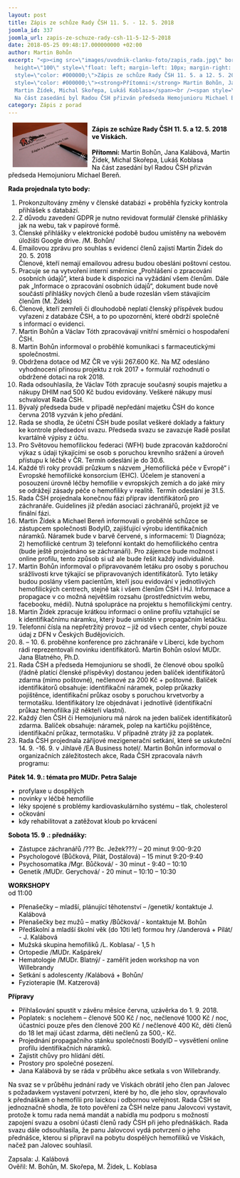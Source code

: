```yaml
---
layout: post
title: Zápis ze schůze Rady ČSH 11. 5. - 12. 5. 2018
joomla_id: 337
joomla_url: zapis-ze-schuze-rady-csh-11-5-12-5-2018
date: 2018-05-25 09:48:17.000000000 +02:00
author: Martin Bohůn
excerpt: "<p><img src=\"images/uvodnik-clanku-foto/zapis_rada.jpg\" border=\"0\" width=\"168\"
  height=\"100\" style=\"float: left; margin-left: 10px; margin-right: 10px;\" /></p>\r\n<h4><span
  style=\"color: #000000;\">Zápis ze schůze Rady ČSH 11. 5. a 12. 5. 2018 ve Vískách.</span></h4>\r\n<p><span
  style=\"color: #000000;\"><strong>Přítomni:</strong> Martin Bohůn, Jana Kalábová,
  Martin Žídek, Michal Skořepa, Lukáš Koblasa</span><br /><span style=\"color: #000000;\">
  Na část zasedání byl Radou ČSH přizván předseda Hemojunioru Michael Bereň.</span></p>"
category: Zápis z porad
---
```

<p><img src="images/uvodnik-clanku-foto/zapis_rada.jpg" border="0" width="168" height="100" style="float: left; margin-left: 10px; margin-right: 10px;" /></p>

<h4><span style="color: #000000;">Zápis ze schůze Rady ČSH 11. 5. a 12. 5. 2018 ve Vískách.</span></h4>

<p><span style="color: #000000;"><strong>Přítomni:</strong> Martin Bohůn, Jana Kalábová, Martin Žídek, Michal Skořepa, Lukáš Koblasa</span><br /><span style="color: #000000;"> Na část zasedání byl Radou ČSH přizván předseda Hemojunioru Michael Bereň.</span></p>



<p><strong><span style="color: #000000;">Rada projednala tyto body:</span></strong></p>

<ol>

<li><span style="color: #000000;">Prokonzultovány změny v členské databázi + proběhla fyzicky kontrola přihlášek s databází.</span></li>

<li><span style="color: #000000;">Z důvodu zavedení GDPR je nutno revidovat formulář členské přihlášky jak na webu, tak v papírové formě.</span></li>

<li><span style="color: #000000;">Členské přihlášky v elektronické podobě budou umístěny na webovém úložišti Google drive. /M. Bohůn/</span></li>

<li><span style="color: #000000;">Emailovou zprávu pro souhlas s evidencí členů zajistí Martin Žídek do 20. 5. 2018</span><br /><span style="color: #000000;"> Členové, kteří nemají emailovou adresu budou obesláni poštovní cestou.</span></li>

<li><span style="color: #000000;">Pracuje se na vytvoření interní směrnice „Prohlášení o zpracování osobních údajů“, která bude k dispozici na vyžádání všem členům. Dále pak „Informace o zpracování osobních údajů“, dokument bude nově součástí přihlášky nových členů a bude rozeslán všem stávajícím členům (M. Žídek)</span></li>

<li><span style="color: #000000;">Členové, kteří zemřeli či dlouhodobě neplatí členský příspěvek budou vyřazeni z databáze ČSH, a to po upozornění, které obdrží společně s informací o evidenci.</span></li>

<li><span style="color: #000000;">Martin Bohůn a Václav Tóth zpracovávají vnitřní směrnici o hospodaření ČSH.</span></li>

<li><span style="color: #000000;">Martin Bohůn informoval o proběhlé komunikaci s farmaceutickými společnostmi.</span></li>

<li><span style="color: #000000;">Obdržena dotace od MZ ČR ve výši 267.600 Kč. Na MZ odesláno vyhodnocení přínosu projektu z rok 2017 + formulář rozhodnutí o obdržené dotaci na rok 2018.</span></li>

<li><span style="color: #000000;">Rada odsouhlasila, že Václav Tóth zpracuje současný soupis majetku a nákupy DHIM nad 500 Kč budou evidovány. Veškeré nákupy musí schvalovat Rada ČSH.</span></li>

<li><span style="color: #000000;">Bývalý předseda bude v případě nepředání majetku ČSH do konce června 2018 vyzván k jeho předání.</span></li>

<li><span style="color: #000000;">Rada se shodla, že účetní ČSH bude posílat veškeré doklady a faktury ke kontrole předsedovi svazu. Předseda svazu se zavazuje Radě posílat kvartálně výpisy z účtu.</span></li>

<li><span style="color: #000000;">Pro Světovou hemofilickou federaci (WFH) bude zpracován každoroční výkaz s údaji týkajícími se osob s poruchou krevního srážení a úroveň přístupu k léčbě v ČR. Termín odeslání je do 30.6.</span></li>

<li><span style="color: #000000;">Každé tři roky provádí průzkum s názvem „Hemofilická péče v Evropě“ i Evropské hemofilické konsorcium (EHC). Účelem je stanovení a posouzení úrovně léčby hemofilie v evropských zemích a do jaké míry se odrážejí zásady péče o hemofiliky v realitě. Termín odeslání je 31.5.</span></li>

<li><span style="color: #000000;">Rada ČSH projednala konečnou fázi příprav identifikátorů pro záchranáře. Guidelines již předán asociaci záchranářů, projekt již ve finální fázi.</span></li>

<li><span style="color: #000000;">Martin Žídek a Michael Bereň informovali o proběhlé schůzce se zástupcem společnosti BodyID, zajišťující výrobu identifikačních náramků. Náramek bude v barvě červené, s informacemi: 1) Diagnóza; 2) hemofilické centrum 3) telefonní kontakt do hemofilického centra (bude ještě projednáno se záchranáři). Pro zájemce bude možnost i online profilu, tento způsob si už ale bude řešit každý individuálně. </span></li>

<li><span style="color: #000000;">Martin Bohůn informoval o připravovaném letáku pro osoby s poruchou srážlivosti krve týkající se připravovaných identifikátorů. Tyto letáky budou poslány všem pacientům, kteří jsou evidování v jednotlivých hemofilických centrech, stejně tak i všem členům ČSH i HJ. Informace a propagace v co možná největším rozsahu (prostřednictvím webu, facebooku, médií). Nutná spolupráce na projektu s hemofilickými centry.</span></li>

<li><span style="color: #000000;">Martin Žídek zpracuje krátkou informaci o online profilu vztahující se k identifikačnímu náramku, který bude umístěn v propagačním letáčku. </span></li>

<li><span style="color: #000000;">Telefonní čísla na nepřetržitý provoz – již od všech center, chybí pouze údaj z DFN v Českých Budějovicích.</span></li>

<li><span style="color: #000000;">8. – 10. 6. proběhne konference pro záchranáře v Liberci, kde bychom rádi reprezentovali novinku identifikátorů. Martin Bohůn osloví MUDr. Jana Blatného, Ph.D.</span></li>

<li><span style="color: #000000;">Rada ČSH a předseda Hemojunioru se shodli, že členové obou spolků (řádně platící členské příspěvky) dostanou jeden balíček identifikátorů zdarma (mimo poštovné), nečlenové za 200 Kč + poštovné. Balíček identifikátorů obsahuje: identifikační náramek, polep průkazky pojištěnce, identifikační průkaz osoby s poruchou krvetvorby a termotašku. Identifikátory lze objednávat i jednotlivě (identifikační průkaz hemofilika již někteří vlastní).</span></li>

<li><span style="color: #000000;">Každý člen ČSH či Hemojunioru má nárok na jeden balíček identifikátorů zdarma. Balíček obsahuje: náramek, polep na kartičku pojištěnce, identifikační průkaz, termotašku. V případně ztráty již za poplatek.</span></li>

<li><span style="color: #000000;">Rada ČSH projednala zářijové mezigenerační setkání, které se uskuteční 14. 9. -16. 9. v Jihlavě /EA Business hotel/. Martin Bohůn informoval o organizačních záležitostech akce, Rada ČSH zpracovala návrh programu:</span></li>

</ol>

<p><span style="color: #000000;"><strong>Pátek 14. 9.: témata pro MUDr. Petra Salaje</strong></span></p>

<ul>

<li><span style="color: #000000;">profylaxe u dospělých</span></li>

<li><span style="color: #000000;">novinky v léčbě hemofilie</span></li>

<li><span style="color: #000000;">léky spojené s problémy kardiovaskulárního systému – tlak, cholesterol</span></li>

<li><span style="color: #000000;">očkování</span></li>

<li><span style="color: #000000;">kdy rehabilitovat a zatěžovat kloub po krvácení</span></li>

</ul>

<p><span style="color: #000000;"><strong>Sobota 15. 9 .: přednášky:</strong></span></p>

<ul>

<li><span style="color: #000000;">Zástupce záchranářů /??? Bc. Ježek???/ – 20 minut 9:00-9:20</span></li>

<li><span style="color: #000000;">Psychologové (Bůčková, Pilát, Dostálová) – 15 minut 9:20-9:40</span></li>

<li><span style="color: #000000;">Psychosomatika /Mgr. Bůčková/ - 30 minut - 9:40 – 10:10</span></li>

<li><span style="color: #000000;">Genetik /MUDr. Gerychová/ - 20 minut – 10:10 – 10:30</span></li>

</ul>

<p><span style="color: #000000;"><strong>WORKSHOPY<br /> </strong>od 11:00</span></p>

<ul>

<li><span style="color: #000000;">Přenašečky – mladší, plánující těhotenství – /genetik/ kontaktuje J. Kalábová</span></li>

<li><span style="color: #000000;">Přenašečky bez mužů – matky /Bůčková/ - kontaktuje M. Bohůn</span></li>

<li><span style="color: #000000;">Předškolní a mladší školní věk (do 10ti let) formou hry /Janderová + Pilát/ - J. Kalábová</span></li>

<li><span style="color: #000000;">Mužská skupina hemofiliků /L. Koblasa/ - 1,5 h</span></li>

<li><span style="color: #000000;">Ortopedie /MUDr. Kašpárek/</span></li>

<li><span style="color: #000000;">Hematologie /MUDr. Blatný/ - zaměřit jeden workshop na von Willebrandy</span></li>

<li><span style="color: #000000;">Setkání s adolescenty /Kalábová + Bohůn/</span></li>

<li><span style="color: #000000;">Fyzioterapie (M. Katzerová)</span></li>

</ul>

<p><span style="color: #000000;"><strong>Přípravy</strong></span></p>

<ul>

<li><span style="color: #000000;">Přihlašování spustit v závěru měsíce června, uzávěrka do 1. 9. 2018.</span></li>

<li><span style="color: #000000;">Poplatek: s noclehem – členové 500 Kč / noc, nečlenové 1000 Kč / noc, účastníci pouze přes den členové 200 Kč / nečlenové 400 Kč, děti členů do 18 let mají účast zdarma, děti nečlenů za 500,- Kč.</span></li>

<li><span style="color: #000000;">Projednání propagačního stánku společnosti BodyID – vysvětlení online profilu identifikačních náramků.</span></li>

<li><span style="color: #000000;">Zajistit chůvy pro hlídání dětí.</span></li>

<li><span style="color: #000000;">Prostory pro společné posezení.</span></li>

<li><span style="color: #000000;">Jana Kalábová by se ráda v průběhu akce setkala s von Willebrandy.</span></li>

</ul>

<p><span style="color: #000000;">Na svaz se v průběhu jednání rady ve Vískách obrátil jeho člen pan Jalovec s požadavkem vystavení potvrzení, které by ho, dle jeho slov, opravňovalo k přednáškám o hemofilii pro laickou i odbornou veřejnost. Rada ČSH se jednoznačně shodla, že toto pověření za ČSH nelze panu Jalovcovi vystavit, protože k tomu rada nemá mandát a nabídla mu podporu s možností zapojení svazu a osobní účasti členů rady ČSH při jeho přednáškách. Rada svazu dále odsouhlasila, že panu Jalovcovi vydá potvrzení o jeho přednášce, kterou si připravil na pobytu dospělých hemofiliků ve Vískách, načež pan Jalovec souhlasil.</span></p>

<p><span style="color: #000000;">Zapsala: J. Kalábová</span><br /><span style="color: #000000;"> Ověřil: M. Bohůn, M. Skořepa, M. Žídek, L. Koblasa</span></p>
